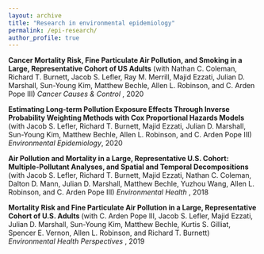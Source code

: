 ```yaml
---
layout: archive
title: "Research in environmental epidemiology"
permalink: /epi-research/
author_profile: true
---
```


<b>Cancer Mortality Risk, Fine Particulate Air Pollution, and Smoking in a Large, Representative Cohort of US Adults</b> (with Nathan C. Coleman, Richard T. Burnett, Jacob S. Lefler, Ray M. Merrill, Majid Ezzati, Julian D. Marshall, Sun-Young Kim, Matthew Bechle, Allen L. Robinson, and C. Arden Pope III) <i> Cancer Causes & Control </i>, 2020
  
<b> Estimating Long-term Pollution Exposure Effects Through Inverse Probability Weighting Methods with Cox Proportional Hazards Models </b> (with Jacob S. Lefler, Richard T. Burnett, Majid Ezzati, Julian D. Marshall, Sun-Young Kim, Matthew Bechle, Allen L. Robinson, and C. Arden Pope III) <i>Environmental Epidemiology</i>, 2020

<b> Air Pollution and Mortality in a Large, Representative U.S. Cohort: Multiple-Pollutant Analyses, and Spatial and Temporal Decompositions </b> (with Jacob S. Lefler, Richard T. Burnett, Majid Ezzati, Nathan C. Coleman, Dalton D. Mann, Julian D. Marshall, Matthew Bechle, Yuzhou Wang, Allen L. Robinson, and C. Arden Pope III) <i> Environmental Health </i>, 2018

<b> Mortality Risk and Fine Particulate Air Pollution in a Large, Representative Cohort of U.S. Adults </b> (with C. Arden Pope III, Jacob S. Lefler, Majid Ezzati, Julian D. Marshall, Sun-Young Kim, Matthew Bechle, Kurtis S. Gilliat, Spencer E. Vernon, Allen L. Robinson, and Richard T. Burnett) <i> Environmental Health Perspectives </i>, 2019




